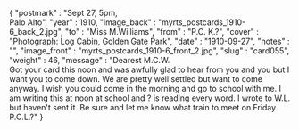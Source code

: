 {
  "postmark" : "Sept 27, 5pm,<br>Palo Alto",
  "year" : 1910,
  "image_back" : "myrts_postcards_1910-6_back_2.jpg",
  "to" : "Miss M.Williams",
  "from" : "P.C. K.?",
  "cover" : "Photograph: Log Cabin, Golden Gate Park",
  "date" : "1910-09-27",
  "notes" : "",
  "image_front" : "myrts_postcards_1910-6_front_2.jpg",
  "slug" : "card055",
  "weight" : 46,
  "message" : "Dearest M.C.W.<br>Got your card this noon and was awfully glad to hear from you and you but I want you to come down. We are pretty well settled but want to come anyway. I wish you could come in the morning and go to school with me. I am writing this at noon at school and ? is reading every word. I wrote to W.L. but haven't sent it. Be sure and let me know what train to meet on Friday. P.C.L.?"
}
